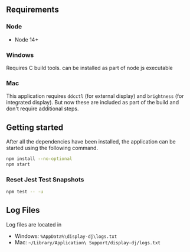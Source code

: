 ## Requirements

### Node

- Node 14+

### Windows

Requires C build tools. can be installed as part of node js executable

### Mac

This application requires `ddcctl` (for external display) and `brightness` (for integrated display). But now these are included as part of the build and don't require additional steps.

## Getting started

After all the dependencies have been installed, the application can be started using the following command.

```bash
npm install --no-optional
npm start
```

### Reset Jest Test Snapshots

```bash
npm test -- -u
```

## Log Files

Log files are located in

- Windows: `%AppData%\display-dj\logs.txt`
- Mac: `~/Library/Application\ Support/display-dj/logs.txt`
